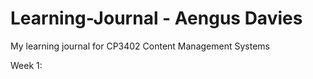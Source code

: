 # Learning-Journal - Aengus Davies
My learning journal for CP3402 Content Management Systems

Week 1: 
